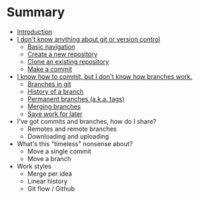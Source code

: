 # Summary

* [Introduction](INTRO.md)
* [I don't know anything about git or version control](DontKnowAnything/README.md)
   * [Basic navigation](DontKnowAnything/BasicNav.md)
   * [Create a new repository](DontKnowAnything/CreateNew.md)
   * [Clone an existing repository](DontKnowAnything/CloneExisting.md)
   * [Make a commit](DontKnowAnything/MakeCommit.md)
* [I know how to commit, but I don't know how branches work.](Branches/README.md)
   * [Branches in git](Branches/Branches.md)
   * [History of a branch](Branches/Reflog.md)
   * [Permanent branches (a.k.a. tags)](Branches/Tags.md)
   * [Merging branches](Branches/Merging.md)
   * [Save work for later](Branches/SaveForLater.md)
* I've got commits and branches, how do I share?
   * Remotes and remote branches
   * Downloading and uploading
* What's this "timeless" nonsense about?
   * Move a single commit
   * Move a branch
* Work styles
   * Merge per idea
   * Linear history
   * Git flow / Github